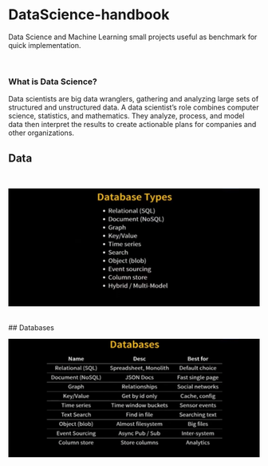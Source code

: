 # DataScience-handbook
Data Science and Machine Learning small projects useful as benchmark for quick implementation.

<br>

### What is Data Science?

Data scientists are big data wranglers, gathering and analyzing large sets of structured and unstructured data. A data scientist’s role combines computer science, statistics, and mathematics.
They analyze, process, and model data then interpret the results to create actionable plans for companies and other organizations.

## Data
<br>

![Alt text](img/data_types.png?raw=true)

<br>
## Databases

<br>

![Alt text](img/databases_types.png?raw=true)

<br>
